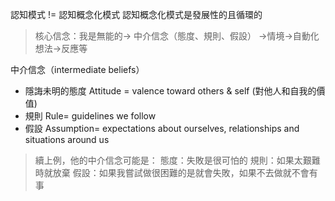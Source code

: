 認知模式 != 認知概念化模式
認知概念化模式是發展性的且循環的

> 核心信念：我是無能的-> 中介信念（態度、規則、假設） ->情境->自動化想法->反應等

中介信念（intermediate beliefs）
- 隱誨未明的態度 Attitude = valence toward others & self (對他人和自我的價值)
- 規則 Rule= guidelines we follow
- 假設 Assumption= expectations about ourselves, relationships and situations around us
> 續上例，他的中介信念可能是：
> 態度：失敗是很可怕的
> 規則：如果太艱難時就放棄
> 假設：如果我嘗試做很困難的是就會失敗，如果不去做就不會有事 

